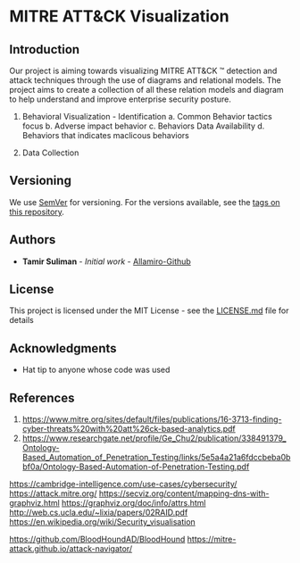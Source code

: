 # MITRE ATT&CK  Visualization


## Introduction

Our project is aiming towards visualizing MITRE ATT&CK ™  detection and attack techniques through the use of diagrams and relational models.
The project aims to create a collection of all these relation models and diagram to help understand and improve enterprise security posture.



1. Behavioral Visualization - Identification
a. Common Behavior tactics focus
b. Adverse impact behavior
c.  Behaviors Data Availability 
d. Behaviors that indicates maclicous behaviors
 
 2. Data Collection 


## Versioning

We use [SemVer](http://semver.org/) for versioning. For the versions available, see the [tags on this repository](https://github.com/your/project/tags). 


## Authors
* **Tamir Suliman** - *Initial work* - [Allamiro-Github](https://github.com/allamiro)

## License

This project is licensed under the MIT License - see the [LICENSE.md](LICENSE.md) file for details

## Acknowledgments

* Hat tip to anyone whose code was used


## References
1. https://www.mitre.org/sites/default/files/publications/16-3713-finding-cyber-threats%20with%20att%26ck-based-analytics.pdf
2. https://www.researchgate.net/profile/Ge_Chu2/publication/338491379_Ontology-Based_Automation_of_Penetration_Testing/links/5e5a4a21a6fdccbeba0bbf0a/Ontology-Based-Automation-of-Penetration-Testing.pdf


https://cambridge-intelligence.com/use-cases/cybersecurity/
https://attack.mitre.org/
https://secviz.org/content/mapping-dns-with-graphviz.html
https://graphviz.org/doc/info/attrs.html
http://web.cs.ucla.edu/~lixia/papers/02RAID.pdf
https://en.wikipedia.org/wiki/Security_visualisation

https://github.com/BloodHoundAD/BloodHound
https://mitre-attack.github.io/attack-navigator/
